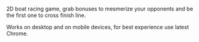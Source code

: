 2D boat racing game, grab bonuses to mesmerize your opponents and be the first one to cross finish line.

Works on desktop and on mobile devices, for best experience use latest Chrome.